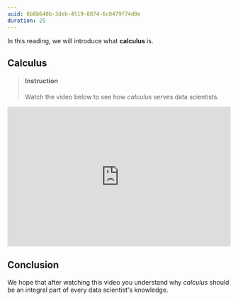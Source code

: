 ```yaml
---
uuid: 6b8b640b-3deb-4519-8874-6c8479f74d0e
duration: 25
---
```


In this reading, we will introduce what **calculus** is.

## Calculus

> #### Instruction
> Watch the video below to see how _calculus_ serves data scientists.

<iframe width="100%" height="315" src="https://www.youtube.com/embed/WUvTyaaNkzM" frameborder="0" allow="accelerometer; autoplay; encrypted-media; gyroscope; picture-in-picture" allowfullscreen></iframe>


## Conclusion

We hope that after watching this video you understand why _calculus_ should be an integral part of every data scientist's knowledge.